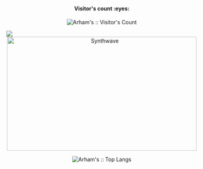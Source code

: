 ###
<!--
I am:
- currently working on my personal website
- learning python, c++, html/css/js
- looking to collaborate on any machine learning or algorithm based project (preferably in python)
- how to reach me: Discord -> arham#9466, Email -> arham.siddiqui61@gmail.com, Instagram -> [@krm_arham](https://www.instagram.com/krm_arham/)
--> 
<h4 align="center">Visitor's count :eyes:</h4>

<p align="center"><img src="https://profile-counter.glitch.me/{arham-siddiqui}/count.svg" alt="Arham's :: Visitor's Count" /></p>
<img align="left" src="https://github-readme-stats.vercel.app/api?username=arham-siddiqui&&layout=compact&count_private=true&show_icons=true&hide_border=true&include_all_commits=true&bg_color=0D1117&title_color=bd001f&text_color=FFFFFF&icon_color=FFFFFF"/>



<p align="center"><img src="https://thumbs.gfycat.com/GoodnaturedFondGaur-size_restricted.gif" alt="Synthwave" height="300" width="500"></p>
<p align="center"><img src="https://github-readme-stats.vercel.app/api/top-langs/?username=arham-siddiqui&langs_count=100&theme=tokyonight&layout=compact" alt="Arham's :: Top Langs" /></p>
